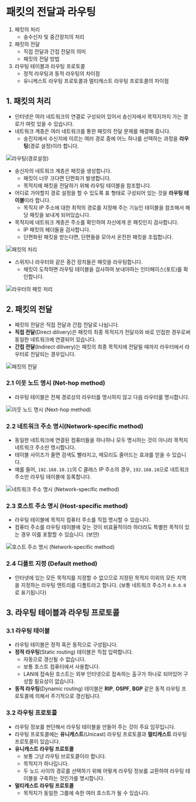 # 패킷의 전달과 라우팅

1. 패킷의 처리
   - 송수신자 및 중간장치의 처리
2. 패킷의 전달
   - 직접 전달과 간접 전달의 의미
   - 패킷의 전달 방법
3. 라우팅 테이블과 라우팅 프로토콜
   - 정적 라우팅과 동적 라우팅의 차이점
   - 유니케스트 라우팅 프로토콜과 멀티캐스트 라우팅 프로토콜의 차이점

## 1. 패킷의 처리

- 인터넷은 여러 네트워크의 연결로 구성되어 있어서 송신자에서 목적지까지 가는 경로가 여럿 있을 수 있습니다.
- 네트워크 계층은 여러 네트워크를 통한 패킷의 전달 문제를 해결해 줍니다.
  - 송진지에서 수신지에 이르는 여러 경로 중에 어느 하나를 선택하는 과정을 **라우팅**(경로 설정)이라 합니다.

![라우팅(경로설정)](../_images/network1401.png)

- 송신자의 네트워크 계층은 패킷을 생성합니다.
  - 패킷이 너무 크다면 단편화가 발생합니다.
  - 목적지에 패킷을 전달하기 위해 라우팅 테이블을 참조합니다.
- 어디로 가야할지 경로 설정을 할 수 있도록 표 형태로 구성되어 있는 것을 **라우팅 테이블**이라 합니다.
  - 목직지 IP 주소에 대한 최적의 경로를 지정해 주는 기능인 테이블을 참조해서 해당 패킷을 보내게 되어있습니다.
- 목적지에 네트워크 계층은 주소를 확인하여 자신에게 온 패킷인지 검사합니다.
  - IP 패킷의 헤더들을 검사합니다.
  - 단편화된 패킷을 받는다면, 단편들을 모아서 온전한 패킷을 조립합니다.

![패킷의 처리](../_images/network1402.png)

- 스위치나 라우터와 같은 중간 장치들은 패킷을 라우팅합니다.
  - 채킷이 도착하면 라우팅 테이블을 검사하여 보내야하는 인터페이스(포트)를 확인합니다.

![라우터의 패킷 처리](../_images/network1403.png)

## 2. 패킷의 전달

- 패킷의 전달은 직접 전달과 간접 전달로 나뉩니다.
- **직접 전달**(Direct dilivery)은 패킷의 최종 목적지가 전달자와 바로 인접한 경우로써 동일한 네트워크에 연결되어 있습니다.
- **간접 전달**(Indirect dilivery)는 패킷의 최종 목적지에 전달될 때까지 라우터에서 라우터로 전달되는 경우입니다.

![패킷의 전달](../_images/network1404.png)

### 2.1 이웃 노드 명시 (Net-hop method)

- 라우팅 테이블은 전체 경로상의 라우터를 명시하지 않고 다음 라우터를 명시합니다.

![이웃 노드 명시 (Next-hop method)](../_images/network1405.png)

### 2.2 네트워크 주소 명시(Network-specific method)

- 동일한 네트워크에 연결된 컴퓨터들을 하나하나 모두 명시하는 것이 아니라 목적지 네트워크 주소만 명시합니다.
- 테이블 사이즈가 줄면 검색도 빨라지고, 메모리도 줄어드는 효과를 얻을 수 있습니다.
- 예를 들어, `192.168.10.11`의 C 클래스 IP 주소의 경우, `192.168.10`으로 네트워크 주소만 라우팅 테이블에 등록합니다.

![네트워크 주소 명시 (Network-specific method)](../_images/network1406.png)

### 2.3 호스트 주소 명시 (Host-specific method)

- 라우팅 테이블에 목적지 컴퓨터 주소를 직접 명시할 수 있습니다.
- 컴퓨터 주소를 라우팅 테이블에 갖는 것이 비효율적이라 하더라도 특별한 목적이 있는 경우 이를 포함할 수 있습니다. (보안)

![호스트 주소 명시 (Network-specific method)](../_images/network1407.png)

### 2.4 디폴트 지정 (Default method)

- 인터넷에 있는 모든 목적지를 지정할 수 없으므로 지정된 목적지 이외의 모든 지역을 지정하는 라우팅 엔트리를 디폴트라고 합니다. (보통 네트워크 주소가 `0.0.0.0`로 표기됩니다)

## 3. 라우팅 테이블과 라우팅 프로토콜

### 3.1 라우팅 테이블

- 라우팅 테이블은 정적 혹은 동적으로 구성됩니다.
- **정적 라우팅**(Static routing) 테이블은 직접 입력합니다.
  - 자동으로 갱신될 수 없습니다.
  - 보통 호스트 컴퓨터에서 사용합니다.
  - LAN에 접속된 호스트는 외부 인터넷으로 접속하는 출구가 하나로 되어있어 구성할 필요성이 없습니다.
- **동적 라우팅**(Dynamic routing) 테이블은 **RIP**, **OSPF**, **BGP** 같은 동적 라우팅 프로토콜에 의해서 주기적으로 갱신됩니다.

### 3.2 라우팅 프로토콜

- 라우팅 정보를 판단해서 라우팅 테이블을 만들어 주는 것이 주요 임무입니다.
- 라우팅 프로토콜에는 **유니캐스트**(Unicast) 라우팅 프로토콜과 **멀티캐스트** 라우팅 프로토콜이 있습니다.
- **유니캐스트 라우팅 프로토콜**
  - 보통 그냥 라우팅 브로토콜이라 합니다.
  - 목적지가 하나입니다.
  - 두 노드 사이의 경로를 선택하기 위해 어떻게 라우팅 정보를 교환하여 라우팅 테이블을 구축하는 것인가를 명시합니다.
- **멀티캐스트 라우팅 프로토콜**
  - 목적지가 동일한 그룹에 속한 여러 호스트가 될 수 있습니다.

